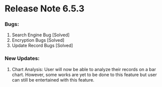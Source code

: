 # Release Note 6.5.3

### Bugs:
  1.	Search Engine Bug [Solved]
  2.	Encryption Bugs [Solved]
  3.	Update Record Bugs [Solved]
  
### New Updates:
   1.	Chart Analysis: User will now be able to analyze their records on a bar chart. However, some works are yet to be done to this feature but user can still be entertained with this feature.

